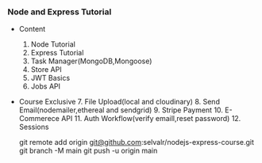 ### Node and Express Tutorial
* Content
    1. Node Tutorial
    2. Express Tutorial
    3. Task Manager(MongoDB,Mongoose)
    4. Store API
    5. JWT Basics
    6. Jobs API





* Course Exclusive
    7. File Upload(local and cloudinary)
    8. Send Email(nodemailer,ethereal and sendgrid)
    9. Stripe Payment
    10. E-Commerece API
    11. Auth Workflow(verify emaill,reset password)
    12. Sessions
    




    git remote add origin git@github.com:selvalr/nodejs-express-course.git
git branch -M main
git push -u origin main